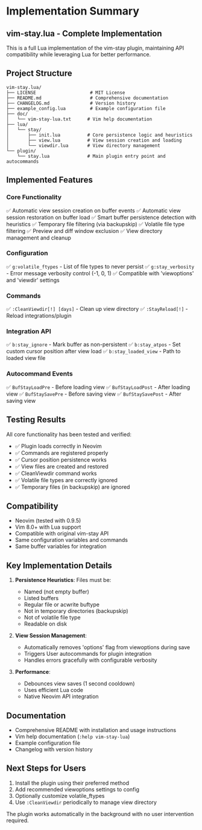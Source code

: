 # Implementation Summary

## vim-stay.lua - Complete Implementation

This is a full Lua implementation of the vim-stay plugin, maintaining API compatibility while leveraging Lua for better performance.

## Project Structure

```
vim-stay.lua/
├── LICENSE                    # MIT License
├── README.md                  # Comprehensive documentation
├── CHANGELOG.md               # Version history
├── example_config.lua         # Example configuration file
├── doc/
│   └── vim-stay-lua.txt      # Vim help documentation
├── lua/
│   └── stay/
│       ├── init.lua          # Core persistence logic and heuristics
│       ├── view.lua          # View session creation and loading
│       └── viewdir.lua       # View directory management
└── plugin/
    └── stay.lua              # Main plugin entry point and autocommands
```

## Implemented Features

### Core Functionality
✅ Automatic view session creation on buffer events
✅ Automatic view session restoration on buffer load
✅ Smart buffer persistence detection with heuristics
✅ Temporary file filtering (via backupskip)
✅ Volatile file type filtering
✅ Preview and diff window exclusion
✅ View directory management and cleanup

### Configuration
✅ `g:volatile_ftypes` - List of file types to never persist
✅ `g:stay_verbosity` - Error message verbosity control (-1, 0, 1)
✅ Compatible with 'viewoptions' and 'viewdir' settings

### Commands
✅ `:CleanViewdir[!] [days]` - Clean up view directory
✅ `:StayReload[!]` - Reload integrations/plugin

### Integration API
✅ `b:stay_ignore` - Mark buffer as non-persistent
✅ `b:stay_atpos` - Set custom cursor position after view load
✅ `b:stay_loaded_view` - Path to loaded view file

### Autocommand Events
✅ `BufStayLoadPre` - Before loading view
✅ `BufStayLoadPost` - After loading view
✅ `BufStaySavePre` - Before saving view
✅ `BufStaySavePost` - After saving view

## Testing Results

All core functionality has been tested and verified:
- ✅ Plugin loads correctly in Neovim
- ✅ Commands are registered properly
- ✅ Cursor position persistence works
- ✅ View files are created and restored
- ✅ CleanViewdir command works
- ✅ Volatile file types are correctly ignored
- ✅ Temporary files (in backupskip) are ignored

## Compatibility

- Neovim (tested with 0.9.5)
- Vim 8.0+ with Lua support
- Compatible with original vim-stay API
- Same configuration variables and commands
- Same buffer variables for integration

## Key Implementation Details

1. **Persistence Heuristics**: Files must be:
   - Named (not empty buffer)
   - Listed buffers
   - Regular file or acwrite buftype
   - Not in temporary directories (backupskip)
   - Not of volatile file type
   - Readable on disk

2. **View Session Management**:
   - Automatically removes 'options' flag from viewoptions during save
   - Triggers User autocommands for plugin integration
   - Handles errors gracefully with configurable verbosity

3. **Performance**:
   - Debounces view saves (1 second cooldown)
   - Uses efficient Lua code
   - Native Neovim API integration

## Documentation

- Comprehensive README with installation and usage instructions
- Vim help documentation (`:help vim-stay-lua`)
- Example configuration file
- Changelog with version history

## Next Steps for Users

1. Install the plugin using their preferred method
2. Add recommended viewoptions settings to config
3. Optionally customize volatile_ftypes
4. Use `:CleanViewdir` periodically to manage view directory

The plugin works automatically in the background with no user intervention required.
